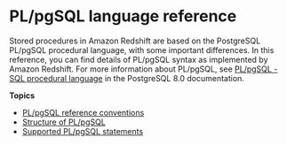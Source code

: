 # PL/pgSQL language reference<a name="c_pl_pgSQL_reference"></a>

Stored procedures in Amazon Redshift are based on the PostgreSQL PL/pgSQL procedural language, with some important differences\. In this reference, you can find details of PL/pgSQL syntax as implemented by Amazon Redshift\. For more information about PL/pgSQL, see [PL/pgSQL \- SQL procedural language](https://www.postgresql.org/docs/8.0/plpgsql.html) in the PostgreSQL 8\.0 documentation\.

**Topics**
+ [PL/pgSQL reference conventions](c_PL_reference_conventions.md)
+ [Structure of PL/pgSQL](c_PLpgSQL-structure.md)
+ [Supported PL/pgSQL statements](c_PLpgSQL-statements.md)